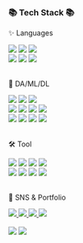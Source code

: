 <div align=left>
	<h3>📚 Tech Stack 📚</h3>
	<p>✨ Languages </p>
</div>
<div align="left">
	<img src="https://img.shields.io/badge/Python-3776AB?style=flat-square&logo=Python&logoColor=white"/>
	<img src="https://img.shields.io/badge/C-A8B9CC?style=flat-square&logo=C&logoColor=white"/>
	<img src="https://img.shields.io/badge/C++-00599C?style=flat-square&logo=C%2B%2B&logoColor=white"/>
<br>
	<img src="https://img.shields.io/badge/HTML5-E34F26?style=flat&logo=HTML5&logoColor=white" />
	<img src="https://img.shields.io/badge/CSS3-1572B6?style=flat&logo=CSS3&logoColor=white" />
	<img src="https://img.shields.io/badge/JavaScript-F7DF1E?style=flat&logo=JavaScript&logoColor=white" />
	
</div>
<br>
<div align=left>
	<p>🧠 DA/ML/DL</p>
</div>
<div align=left>
	<img src="https://img.shields.io/badge/PyTorch-EE4C2C?style=flat&logo=pytorch&logoColor=white" />
	<img src="https://img.shields.io/badge/Keras-D00000?style=flat&logo=Keras&logoColor=white" />
	<img src="https://img.shields.io/badge/TensorFlow-FF6F00?style=flat-square&logo=tensorflow&logoColor=white"/>
	<br>
	<img src="https://img.shields.io/badge/Pandas-150458?style=flat&logo=Pandas&logoColor=white" />
	<img src="https://img.shields.io/badge/NumPy-013243?style=flat&logo=numpy&logoColor=white" />
	<img src="https://img.shields.io/badge/Matplotlib-eef3f5?style=flat&logo=matplotlib&logoColor=white" />
	<img src="https://img.shields.io/badge/Seaborn-7aadba?style=flat&logo=seaborn&logoColor=white" />
	<br>
	<img src="https://img.shields.io/badge/scikitlearn-F7931E?style=flat&logo=scikit-learn&logoColor=white" />
	<img src="https://img.shields.io/badge/SciPy-8CAAE6?style=flat&logo=scipy&logoColor=white" />
	<img src="https://img.shields.io/badge/OpenCV-5C3EE8?style=flat&logo=opencv&logoColor=white" />
	<img src="https://img.shields.io/badge/Open3D-000000?style=flat&logo=open3d&logoColor=white" />
</div>
<br>
<div align=left>
	<p>🛠 Tool</p>
</div>
<div align=left>
	<img src="https://img.shields.io/badge/Anaconda-44A833?style=flat-square&logo=Anaconda&logoColor=white"/>
	<img src="https://img.shields.io/badge/VS%20Code-007ACC?style=flat&logo=VisualStudioCode&logoColor=white" />
	<img src="https://img.shields.io/badge/jupyter-F37626?style=flat&logo=jupyter&logoColor=white" />
	<img src="https://img.shields.io/badge/Colab-F9AB00?style=flat&logo=googlecolab&logoColor=white" />
	<br>
	<img src="https://img.shields.io/badge/Linux-FCC624?style=flat&logo=Linux&logoColor=white" />
	<img src="https://img.shields.io/badge/Docker-2496ED?style=flat-square&logo=Docker&logoColor=white"/>
	<img src="https://img.shields.io/badge/CMake-064F8C?style=flat&logo=cmake&logoColor=white" />
	<img src="https://img.shields.io/badge/ROS-22314E?style=flat&logo=ROS&logoColor=white" />
</div>
<br>
<div align=left>
	<p>🎨 SNS & Portfolio </p>
</div>
<div align=left>
	<a href="https://yermi.co.kr">
		<img src="https://img.shields.io/badge/Portfolio-FF3633?style=flat&logo=Micro.blog&logoColor=white" />
	</a>
	<a href="https://yermi.tistory.com">
		<img src="https://img.shields.io/badge/Blog-FF9800?style=flat&logo=Blogger&logoColor=white" />
	</a>
	<a href="mailto:admin@yermi.co.kr">
		<img src="https://img.shields.io/badge/Mail-30B980?style=flat&logo=Gmail&logoColor=white" />
	</a>
	<a href="https://gentle-snowboard-1c6.notion.site/Yermi-5e8c65dba4df4ab09e83665cf2ee001d">
		<img src="https://img.shields.io/badge/Notion-000000?style=flat&logo=Notion&logoColor=white" />
	</a>
	<br>
</div>
<div align=left>
	<br>
<img src="https://github-readme-stats.vercel.app/api/top-langs/?username=dla0712tmd&layout=compact">
<img src="https://github-readme-stats.vercel.app/api?username=dla0712tmd&show_icons=true">

<br>
<!-- <p>🏆 Baekjoon solved rank 🏆</p>
	
[![Solved.ac Profile](http://mazassumnida.wtf/api/v2/generate_badge?boj=kycasdzxc)](https://solved.ac/kycasdzxc)
</div>
<br>

![](./profile-3d-contrib/profile-season-animate.svg) -->

